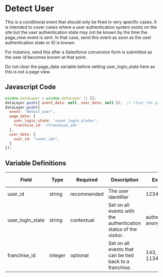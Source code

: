# Detect User

This is a conditional event that should only be fired in very specific cases. It is intended to cover cases where a user authentication system exists on the site but the user authentication state may not be known by the time the page_view event is sent. In that case, send this event as soon as the user authentication state or ID is known.

For instance, send this after a Salesforce conversion form is submitted as the user id becomes known at that point.

Do not clear the page_data variable before setting user_login_state here as this is not a page view.

## Javascript Code

```js
window.dataLayer = window.dataLayer || [];
dataLayer.push({ event_data: null, user_data: null });  // Clear the previous event_data object.
dataLayer.push({
  event: "detect_user",
  page_data: {
    user_login_state: '<user_login_state>',
    franchise_id: '<franchise_id>'
  },
  user_data: {
    user_id: "<user_id>",
  }
});
```

## Variable Definitions

|Field|Type|Required|Description|Example|Pattern|Min Length|Max Length|Minimum|Maximum|Multiple Of|
| --- | --- | --- | --- | --- | --- | --- | --- | --- | --- | --- |
|user_id|string|recommended|The user identifier|1234567890|
|user_login_state|string|contextual|Set on all events with the authentication status of the visitor.|authenticated, anonymous|
|franchise_id|integer|optional|Set on all events that can be tied back to a franchise.|143, 576, 1134|

